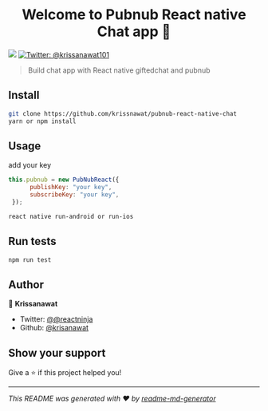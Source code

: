 <h1 align="center">Welcome to Pubnub React native Chat app 👋</h1>
<p>
  <img src="https://img.shields.io/badge/version-0.0.1-blue.svg?cacheSeconds=2592000" />
  <a href="https://twitter.com/@reactninja">
    <img alt="Twitter: @krissanawat101" src="https://img.shields.io/twitter/follow/@reactninja.svg?style=social" target="_blank" />
  </a>
</p>

> Build chat app with React native giftedchat and pubnub

## Install

```sh
git clone https://github.com/krissnawat/pubnub-react-native-chat
yarn or npm install
```

## Usage
add your key 
```jsx
this.pubnub = new PubNubReact({
      publishKey: "your key",
      subscribeKey: "your key",
 });
```
```sh
react native run-android or run-ios
```

## Run tests

```sh
npm run test
```

## Author

👤 **Krissanawat**

* Twitter: [@@reactninja](https://twitter.com/@krissanawat101)
* Github: [@krisanawat](https://github.com/krissnawat)

## Show your support

Give a ⭐️ if this project helped you!

***
_This README was generated with ❤️ by [readme-md-generator](https://github.com/kefranabg/readme-md-generator)_
